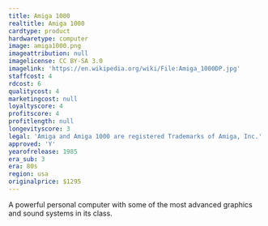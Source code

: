 ```yaml
---
title: Amiga 1000
realtitle: Amiga 1000
cardtype: product
hardwaretype: computer
image: amiga1000.png
imageattribution: null
imagelicense: CC BY-SA 3.0
imagelink: 'https://en.wikipedia.org/wiki/File:Amiga_1000DP.jpg'
staffcost: 4
rdcost: 6
qualitycost: 4
marketingcost: null
loyaltyscore: 4
profitscore: 4
profitlength: null
longevityscore: 3
legal: 'Amiga and Amiga 1000 are registered Trademarks of Amiga, Inc.'
approved: 'Y'
yearofrelease: 1985
era_sub: 3
era: 80s
region: usa
originalprice: $1295
---
```


A powerful personal computer with some of the most advanced graphics and sound systems in its class.
